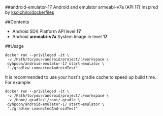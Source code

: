 ##android-emulator-17
Android and emulator armeabi-v7a (API 17)
Inspired by [ksoichiro/dockerfiles](https://github.com/ksoichiro/dockerfiles/tree/master/android-emulator)

##Contents
* Android SDK Platform API level **17**
* Android **armeabi-v7a** System Image in level **17**

##Usage
```
docker run --privileged -it \
 -v /Path/to/your/android/project/:/workspace \
 dyhpoon/android-emulator-17 start-emulator \
 "./gradlew connectedAndroidTest"
```

It is recommended to use your host's gradle cache to speed up build time. For example:

```
docker run --privileged -it \
 -v /Path/to/your/android/project/:/workspace \
 -v /Home/.gradle/:/root/.gradle \
 dyhpoon/android-emulator-17 start-emulator \
 "./gradlew connectedAndroidTest"
```
